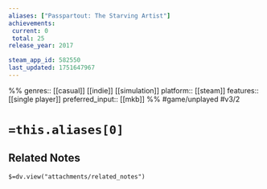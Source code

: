 ```yaml
---
aliases: ["Passpartout: The Starving Artist"]
achievements:
 current: 0
 total: 25
release_year: 2017

steam_app_id: 582550
last_updated: 1751647967
---
```

%%
genres:: [[casual]] [[indie]] [[simulation]]
platform:: [[steam]]
features:: [[single player]]
preferred_input:: [[mkb]]
%%
#game/unplayed
#v3/2

# `=this.aliases[0]`
## Related Notes
`$=dv.view("attachments/related_notes")`